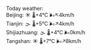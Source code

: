 Today weather:  
Beijing: ☀️ 🌡️+4°C 🌬️↖4km/h  
Tianjin: 🌫  🌡️+5°C 🌬️↗4km/h  
Shijiazhuang: 🌫  🌡️+4°C 🌬️0km/h  
Tangshan: ☀️ 🌡️+7°C 🌬️↗8km/h  
